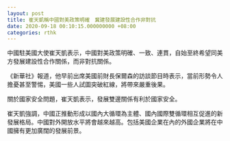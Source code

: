 ```yaml
---
layout: post
title: 崔天凱稱中國對美政策明確　冀建發展建設性合作非對抗
date: 2020-09-18 00:10:15.000000000 +08:00
categories: rthk
---
```


中國駐美國大使崔天凱表示，中國對美政策明確、一致、連貫，自始至終希望同美方發展建設性合作關係，而非對抗關係。

《新華社》報道，他早前出席美國前財長保爾森的訪談節目時表示，當前形勢令人擔憂甚至警惕，美國一些人試圖突破紅線，將帶來嚴重後果。

關於國家安全問題，崔天凱表示，發展雙邊關係有利於國家安全。

崔天凱強調，中國正推動形成以國內大循環為主體、國內國際雙循環相互促進的新發展格局。中國對外開放水平將會越來越高。包括美國企業在內的外國企業將在中國擁有更加廣闊的發展前景。
